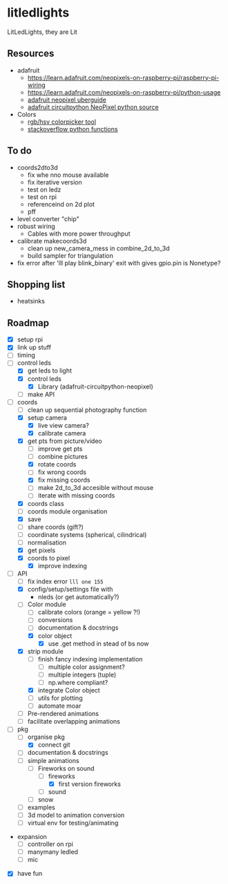 
# litledlights

LitLedLights, they are Lit

## Resources

- adafruit
  - <https://learn.adafruit.com/neopixels-on-raspberry-pi/raspberry-pi-wiring>
  - <https://learn.adafruit.com/neopixels-on-raspberry-pi/python-usage>
  - [adafruit neopixel uberguide](https://www.google.com/url?sa=t&rct=j&q=&esrc=s&source=web&cd=&ved=2ahUKEwisw86m_uz8AhVFM-wKHQVvAJgQFnoECA8QAQ&url=https%3A%2F%2Fcdn-learn.adafruit.com%2Fdownloads%2Fpdf%2Fadafruit-neopixel-uberguide.pdf&usg=AOvVaw1-UNr6xUSFV5fscJPYqsFR)
  - [adafruit circuitpython NeoPixel python source](https://github.com/adafruit/Adafruit_CircuitPython_NeoPixel/blob/main/neopixel.py)
- Colors
  - [rgb/hsv colorpicker tool](https://math.hws.edu/graphicsbook/demos/c2/rgb-hsv.html)
  - [stackoverflow python functions](https://stackoverflow.com/questions/24852345/hsv-to-rgb-color-conversion)

## To do

- coords2dto3d
  - fix whe nno mouse available
  - fix iterative version
  - test on ledz
  - test on rpi
  - referenceind on 2d plot
  - pff
- level converter "chip"
- robust wiring
  - Cables with more power throughput
- calibrate makecoords3d
  - clean up new_camera_mess in combine_2d_to_3d
  - build sampler for triangulation
- fix error after 'lll play blink_binary' exit with gives gpio.pin is Nonetype?

## Shopping list

- heatsinks

## Roadmap

- [x] setup rpi
- [x] link up stuff
- [ ] timing
- [ ] control leds
  - [x] get leds to light
  - [x] control leds
    - [x] Library (adafruit-circuitpython-neopixel)
  - [ ] make API
- [ ] coords
  - [ ] clean up sequential photography function
  - [x] setup camera
    - [x] live view camera?
    - [x] calibrate camera
  - [x] get pts from picture/video
    - [ ] improve get pts
    - [ ] combine pictures
    - [x] rotate coords
    - [ ] fix wrong coords
    - [x] fix missing coords
    - [ ] make 2d_to_3d accesible without mouse
    - [ ] iterate with missing coords
  - [x] coords class
  - [ ] coords module organisation
  - [x] save
  - [ ] share coords (gift?)
  - [ ] coordinate systems (spherical, cilindrical)
  - [ ] normalisation
  - [x] get pixels
  - [x] coords to pixel
    - [x] improve indexing
- [ ] API
  - [ ] fix index error `lll one 155`
  - [x] config/setup/settings file with
    - nleds (or get automatically?)
  - [ ] Color module
    - [ ] calibrate colors (orange = yellow ?!)
    - [ ] conversions
    - [ ] documentation & docstrings
    - [x] color object
      - [x] use .get method in stead of bs now
  - [x] strip module
    - [ ] finish fancy indexing implementation
      - [ ] multiple color assignment?
      - [ ] multiple integers (tuple)
      - [ ] np.where compliant?
    - [x] integrate Color object
    - [ ] utils for plotting
    - [ ] automate moar
  - [ ] Pre-rendered animations
  - [ ] facilitate overlapping animations
- [ ] pkg
  - [ ] organise pkg
    - [x] connect git
  - [ ] documentation & docstrings
  - [ ] simple animations
    - [ ] Fireworks on sound
      - [ ] fireworks
        - [x] first version fireworks
      - [ ] sound
    - [ ] snow
  - [ ] examples
  - [ ] 3d model to animation conversion
  - [ ] virtual env for testing/animating
- expansion
  - [ ] controller on rpi
  - [ ] manymany ledled
  - [ ] mic
- [x] have fun
